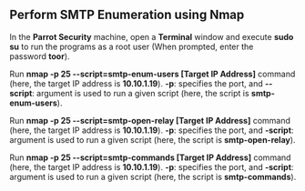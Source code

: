 
## Perform SMTP Enumeration using Nmap

In the **Parrot Security** machine, open a **Terminal** window and execute **sudo su** to run the programs as a root user (When prompted, enter the password **toor**).

Run **nmap -p 25 --script=smtp-enum-users [Target IP Address]** command (here, the target IP address is **10.10.1.19**).
**-p**: specifies the port, and **--script**: argument is used to run a given script (here, the script is **smtp-enum-users**).

Run **nmap -p 25 --script=smtp-open-relay [Target IP Address]** command (here, the target IP address is **10.10.1.19**).
**-p**: specifies the port, and **-script**: argument is used to run a given script (here, the script is **smtp-open-relay**).

Run **nmap -p 25 --script=smtp-commands [Target IP Address]** command (here, the target IP address is **10.10.1.19**).
 **-p**: specifies the port, and **-script**: argument is used to run a given script (here, the script is **smtp-commands**).

